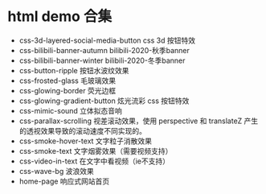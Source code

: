 # html demo 合集

* css-3d-layered-social-media-button css 3d 按钮特效
* css-bilibili-banner-autumn bilibili-2020-秋季banner 
* css-bilibili-banner-winter bilibili-2020-冬季banner 
* css-button-ripple 按钮水波纹效果
* css-frosted-glass 毛玻璃效果
* css-glowing-border 荧光边框
* css-glowing-gradient-button 炫光流彩 css 按钮特效
* css-mimic-sound 立体拟态音响
* css-parallax-scrolling 视差滚动效果，使用 perspective 和 translateZ 产生的透视效果导致的滚动速度不同实现的。 
* css-smoke-hover-text 文字粒子消散效果 
* css-smoke-text 文字烟雾效果（需要视频支持）
* css-video-in-text 在文字中看视频（ie不支持）
* css-wave-bg 波浪效果
* home-page 响应式网站首页